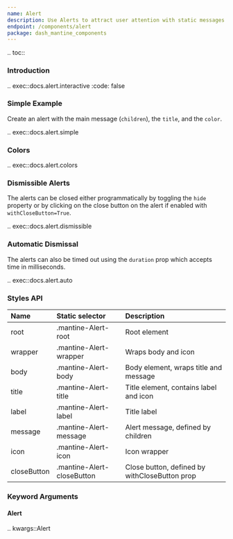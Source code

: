 ```yaml
---
name: Alert
description: Use Alerts to attract user attention with static messages.
endpoint: /components/alert
package: dash_mantine_components
---
```


.. toc::

### Introduction

.. exec::docs.alert.interactive
    :code: false

### Simple Example

Create an alert with the main message (`children`), the `title`, and the `color`.

.. exec::docs.alert.simple

### Colors

.. exec::docs.alert.colors

### Dismissible Alerts

The alerts can be closed either programmatically by toggling the `hide` property or by clicking on the close button on the alert if enabled with `withCloseButton=True`.

.. exec::docs.alert.dismissible

### Automatic Dismissal

The alerts can also be timed out using the `duration` prop which accepts time in milliseconds.

.. exec::docs.alert.auto

### Styles API

| Name        | Static selector            | Description                                   |
|:------------|:---------------------------|:----------------------------------------------|
| root        | .mantine-Alert-root        | Root element                                  |
| wrapper     | .mantine-Alert-wrapper     | Wraps body and icon                           |
| body        | .mantine-Alert-body        | Body element, wraps title and message         |
| title       | .mantine-Alert-title       | Title element, contains label and icon        |
| label       | .mantine-Alert-label       | Title label                                   |
| message     | .mantine-Alert-message     | Alert message, defined by children            |
| icon        | .mantine-Alert-icon        | Icon wrapper                                  |
| closeButton | .mantine-Alert-closeButton | Close button, defined by withCloseButton prop |

### Keyword Arguments

#### Alert

.. kwargs::Alert
